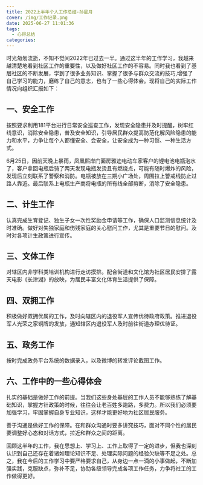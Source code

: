 ```yaml
---
title: 2022上半年个人工作总结-孙星月
cover: /img/工作记录.png
date: 2025-06-27 11:01:36
tags:
  - 心得总结
categories:
---
```


时光匆匆流逝，不知不觉间2022年已过去一半。通过这半年的工作学习，我越来越清楚地看到社区工作的重要性，以及做好社区工作的不容易。同时我也看到了基层社区的不断发展，学到了很多业务知识、掌握了很多与群众交流的技巧,增强了自己学习的能力，磨练了自己的意志，也有了一些心得体会。现将自己的实际工作情况向组织汇报如下：

## 一、安全工作

按照要求利用181平台进行日常安全巡查工作，发现安全隐患并及时提醒，树牢红线意识，消除安全隐患，普及安全知识，引导居民群众提高防范化解风险隐患的能力和水平，力争让每个人都懂安全、会安全，让安全成为一种习惯、一种生活方式。

6月25日，因前天晚上暴雨，凤凰熙岸门面房雅迪电动车家客户的锂电池电瓶泡水了，客户拿回电瓶后骑了两天发现电瓶发烫且有燃烧点，可能有随时爆炸的风险，发现后立刻联系了警察和消防。电瓶被放在三期小广场处，周围拉上警戒线防止过路人靠近。最后联系上电瓶生产商将电瓶的所有线全部剪断，消除了安全隐患。

## 二、计生工作

认真完成生育登记、独生子女一次性奖励金申请等工作，确保人口监测信息统计及时准确。做好对失独家庭和伤残家庭的关心慰问工作，尤其是重要节日的慰问。及时对各项计生政策进行宣传。

## 三、文体工作

对辖区内非学科类培训机构进行走访摸排。配合街道和文化馆为社区居民安排了露天电影《长津湖》的放映，为居民丰富文化体育生活提供了保障。

## 四、双拥工作

积极做好双拥优属的工作，及时向辖区内的退役军人宣传优待政府政策。推进退役军人光荣之家铜牌的发放，通知辖区内退役军人及时前往街道办理优待证。

## 五、政务工作

  按时完成政务平台系统的数据录入，以及微博的转发评论截图工作。

## 六、工作中的一些心得体会

  扎实的基础是做好工作的前提。当我们这些身处基层的工作人员不能够熟练了解基础知识，掌握方针政策的时候，往往会让老百姓多跑路，多费力。所以我们必须要加强学习，牢固掌握自身专业知识，这样才能更好地为社区居民服务。

  善于沟通是做好工作的保障。在和群众沟通时要多讲究技巧，面对不同个性的居民要调整好心态和对话方式，拉近和群众之间的距离。

回顾这半年的工作，我在思想上、学习上、工作上取得了一定的进步，但我也深刻认识到自己还存在着诸如理论知识不足、处理实际问题的经验欠缺等不足之处。总之，我在今后的工作学习中要严格要求自己，从身边一点一滴的小事做起，不断加强实践，克服缺点，弥补不足，协助各级领导完成各项工作任务，力争将社工的工作做得更好。

 
